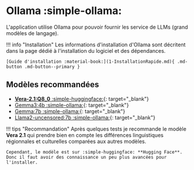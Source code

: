 # Ollama :simple-ollama:

L'application utilise Ollama pour pouvoir fournir les service de LLMs (grand modèles de langage).

!!! info "Installation"
    Les informations d'installation d'Ollama sont décritent dans la page dédié à l'installation du logiciel et des dépendances.

    [Guide d'installation :material-book:](1-InstallationRapide.md){ .md-button .md-button--primary }

## Modèles recommandées

- [**Vera-2.1:Q8_0** :simple-huggingface:](https://huggingface.co/Dorian2B/Vera-2.1-GGUF){: target="_blank"}
- [Gemma3:4b :simple-ollama:](https://ollama.com/library/gemma3){: target="_blank"}
- [Gemma:7b :simple-ollama:](https://ollama.com/library/gemma){: target="_blank"}
- [Llama2-uncensored:7b :simple-ollama:](https://ollama.com/library/llama2-uncensored:7b){: target="_blank"}

!!! tips "Recommandation"
    Après quelques tests je recommande le modèle **Vera 2.1** qui prendre bien en compte les différences linguistiques régionnales et culturelles comparées aux autres modèles.

    Cependant, le modèle est sur :simple-huggingface: **Hugging Face**. Donc il faut avoir des connaissance un peu plus avancées pour l'installer.